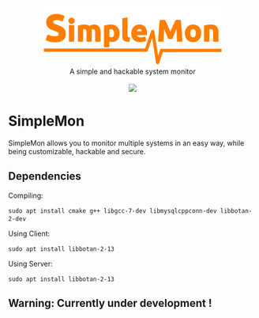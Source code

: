 <p align="center">
    <img src="misc/logo.png" alt="SimpleMon logo" height="120">
    <br/>
    A simple and hackable system monitor
    <br/> <br/>
    <a href="https://travis-ci.org/da3m0nsec/SimpleMon">
        <img src="https://travis-ci.org/da3m0nsec/SimpleMon.svg?branch=main">
    </a>
</p>



# SimpleMon

SimpleMon allows you to monitor multiple systems in an easy way, while being customizable, hackable and secure.

## Dependencies

Compiling:
```
sudo apt install cmake g++ libgcc-7-dev libmysqlcppconn-dev libbotan-2-dev
```

Using Client:
```
sudo apt install libbotan-2-13
```

Using Server:
```
sudo apt install libbotan-2-13
```


## Warning: Currently under development !
